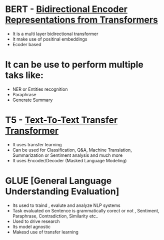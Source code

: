 # BERT - [Bidirectional Encoder Representations from Transformers](https://arxiv.org/pdf/1810.04805v2.pdf)
* It is a multi layer bidirectional transformer 
* It make use of positinal embeddings 
* Ecoder based 

# It can be use to perform multiple taks like:
* NER or Entities recognition
* Paraphrase 
* Generate Summary


# T5 - [Text-To-Text Transfer Transformer](https://ai.googleblog.com/2020/02/exploring-transfer-learning-with-t5.html)
* It uses transfer learning 
* Can be used for Classification, Q&A, Machine Translation, Summarization or Sentiment analysis and much more
* It uses Encoder/Decoder (Masked Language Modeling)


# GLUE [General Language Understanding Evaluation]
* Its used to traind , evalute and analyze NLP systems
* Task evaluated on Sentence is grammatically corect or not , Sentiment, Paraphrase, Contradiction, Similarity etc.. 
* Used to drive research 
* Its model agnostic 
* Makesd use of transfer learning 

